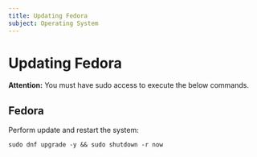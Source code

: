 ```yaml
---
title: Updating Fedora
subject: Operating System
---
```


# Updating Fedora
**Attention:** You must have sudo access to execute the below commands.
## Fedora
Perform update and restart the system:
```
sudo dnf upgrade -y && sudo shutdown -r now
```
